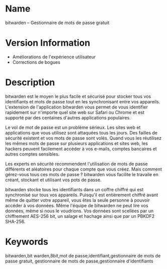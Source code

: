# Name

bitwarden – Gestionnaire de mots de passe gratuit

# Version Information

- Améliorations de l'expérience utilisateur
- Corrections de bogues

# Description

bitwarden est le moyen le plus facile et sécurisé pour stocker tous vos identifiants et mots de passe tout en les synchronisant entre vos appareils. L'extension de l'application bitwarden vous permet de vous identifier rapidement sur n'importe quel site web sur Safari ou Chrome et est supporté par des centaines d'autres applications populaires.

Le vol de mot de passe est un problème sérieux. Les sites web et applications que vous utilisez sont attaquées tous les jours. Des failles de sécurité existent et vos mots de passe sont volés. Quand vous les réutilisez les mêmes mots de passe sur plusieurs applications et sites web, les hackers peuvent facilement accéder à vos e-mails, comptes bancaires et autres comptes sensibles.

Les experts en sécurité recommendent l'utilisation de mots de passe différents et aléatoires pour chaque compte que vous créez. Mais comment gérez-vous tous ces mots de passe ? bitwarden vous facilite le travaile en créant, stockant et utilisant vos pots de passe.

bitwarden stocke tous les identifiants dans un coffre chiffré qui est synchronisé sur tous vos appareils. Puisqu'il est entièrement chiffré avant même de quitter votre appareil, vous êtes la seule personne à pouvoir accéder à vos données. Même l'équipe de bitwarden ne peut lire vos données, même si nous le voudrions. Vos données sont scellées par un chiffrement AES-256 bit, un salage et hachage ainsi que par un PBKDF2 SHA-256.

# Keywords

bitwarden,bit warden,8bit,mot de passe,identifiant,gestionnaire de mots de passe gratuit, gestionnaire de mots de passe,gestionnaire d'identifiants
